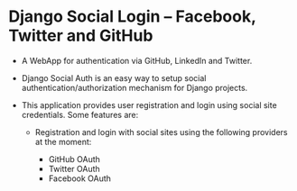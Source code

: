 # Django Social Login – Facebook, Twitter and GitHub

* A WebApp for authentication via GitHub, LinkedIn and Twitter.

* Django Social Auth is an easy way to setup social authentication/authorization
mechanism for Django projects.

* This application provides user registration and login using social site
credentials. Some features are:

    - Registration and login with social sites using the following providers 
      at the moment:

      - GitHub OAuth
      - Twitter OAuth
      - Facebook OAuth

